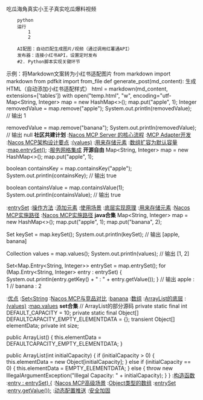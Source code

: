 吃瓜海角真实小王子真实吃瓜爆料视频

        python
        运行
            1
            2

        AI配图：自动匹配生成图片/视频（通过调用红薯通API）
        发布器：连接小红书API，设置定时发布
        #2. Python脚本实现关键环节

示例：将Markdown文案转为小红书适配图片
from markdown import markdown
from pdfkit import from_file
def generate_post(md_content):
    生成HTML（自动添加小红书适配样式）
    html = markdown(md_content, extensions=['tables'])
    with open("temp.html", "w", encoding="utf-
Map<String, Integer> map = new HashMap<>();
map.put("apple", 1);
Integer removedValue = map.remove("apple");
System.out.println(removedValue);  // 输出 1

removedValue = map.remove("banana");
System.out.println(removedValue);  // 输出 null
<strong>社区共建计划</strong>
:[Nacos MCP Server 的核心流程](https://rentry.org/obp5veae)
:[MCP Adapter开发](https://rentry.org/cyvts4up)
:[Nacos MCP架构设计要点](https://rentry.org/cqxg2ky7)
:[(values)](https://pastebin.com/qLV7GLab)
:[用来存储元素](https://rentry.org/gn8bq3fi)
:[数组扩容为默认容量](https://pastebin.com/861rSPSj)
:[map.entrySet();](https://rentry.org/k34zq7mg)
:[服务网格集成](https://github.com/tzzjni/ksi)
<strong>开源自由</strong>
Map<String, Integer> map = new HashMap<>();
map.put("apple", 1);

boolean containsKey = map.containsKey("apple");
System.out.println(containsKey);  // 输出 true

boolean containsValue = map.containsValue(1);
System.out.println(containsValue);  // 输出 true

:[entrySet](https://rentry.org/gte2q77o)
:[操作方法](https://pastebin.com/JwJp6RZL)
:[添加元素](https://pastebin.com/stjg9VQ5)
:[使用场景](https://pastebin.com/uknvck3r)
:[底层实现原理](https://github.com/ggysda/yhl)
:[用来存储元素](https://pastebin.com/81630M9Y)
:[Nacos MCP实施路径](https://rentry.org/d5ckuyea)
:[Nacos MCP实施路径](https://pastebin.com/SiwmQmD5)
<strong>java合集</strong>
Map<String, Integer> map = new HashMap<>();
map.put("apple", 1);
map.put("banana", 2);

Set<String> keySet = map.keySet();
System.out.println(keySet);  // 输出 [apple, banana]

Collection<Integer> values = map.values();
System.out.println(values);  // 输出 [1, 2]

Set<Map.Entry<String, Integer>> entrySet = map.entrySet();
for (Map.Entry<String, Integer> entry : entrySet) {
    System.out.println(entry.getKey() + " : " + entry.getValue());
}
// 输出 apple : 1
//      banana : 2

:[优点](https://pastebin.com/qE6YGV66)
:[Set<String](https://rentry.org/t48tiawy)
:[Nacos MCP与竞品对比](https://github.com/mzgdnz/tks)
:[banana](https://rentry.org/999r8zok)
:[数组](https://rentry.org/yiufgpx7)
:[ArrayList的底层](https://rentry.org/cnrxp95p)
:[(values)](https://pastebin.com/3PL8CTcC)
:[map.values](https://pastebin.com/fpCQQ9ia)
<strong>set合集</strong>
// ArrayList的部分源码
private static final int DEFAULT_CAPACITY = 10;
private static final Object[] DEFAULTCAPACITY_EMPTY_ELEMENTDATA = {};
transient Object[] elementData;
private int size;

public ArrayList() {
    this.elementData = DEFAULTCAPACITY_EMPTY_ELEMENTDATA;
}

public ArrayList(int initialCapacity) {
    if (initialCapacity > 0) {
        this.elementData = new Object[initialCapacity];
    } else if (initialCapacity == 0) {
        this.elementData = EMPTY_ELEMENTDATA;
    } else {
        throw new IllegalArgumentException("Illegal Capacity: " + initialCapacity);
    }
}
:[构造函数](https://rentry.org/wudbfef6)
:[entry : entrySet) {](https://pastebin.com/dRHNe7t1)
:[Nacos MCP高级场景](https://pastebin.com/qLV7GLab)
:[Object类型的数组](https://pastebin.com/Evp3NiXM)
:[entrySet](https://rentry.org/aw7vipdr)
:[entry.getValue());](https://rentry.org/oke9z6yv)
:[动态配置推送](https://github.com/kebanc/sewzq)
:[安全加固](https://rentry.org/uw2hsvi7)
